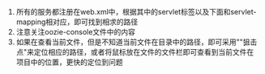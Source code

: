 1. 所有的服务都注册在web.xml中，根据其中的servlet标签以及下面和servlet-mapping相对应，即可找到相求的路径
2. 注意关注oozie-console文件中的内容
3. 如果在查看当前文件，但是不知道当前文件在目录中的路径，即可采用""狙击点"来定位相应的路径，或者将鼠标放在文件的文件栏即可查看到当前文件在项目中的位置，更快的定位到问题 